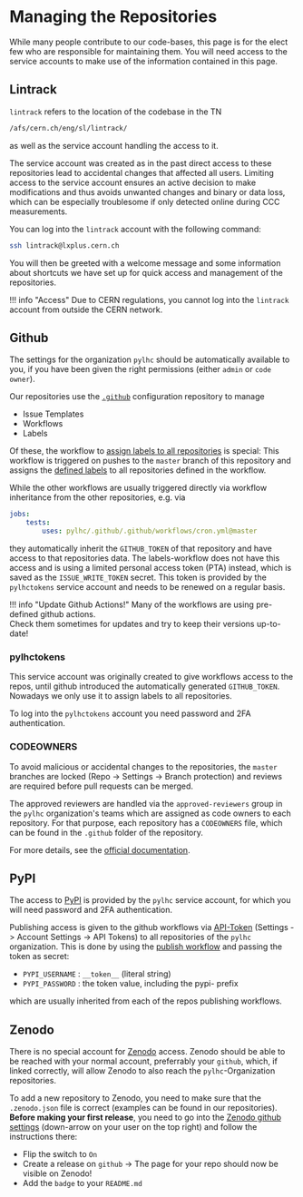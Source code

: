 # Managing the Repositories

While many people contribute to our code-bases, this page is for the elect few who are responsible for maintaining them.
You will need access to the service accounts to make use of the information contained in this page.

## Lintrack

`lintrack` refers to the location of the codebase in the TN

```bash
/afs/cern.ch/eng/sl/lintrack/
```

as well as the service account handling the access to it.

The service account was created as in the past direct access to these repositories lead to
accidental changes that affected all users.
Limiting access to the service account ensures an active decision to make modifications and thus avoids unwanted changes and binary or data loss,
which can be especially troublesome if only detected online during CCC measurements.

You can log into the `lintrack` account with the following command:

```bash
ssh lintrack@lxplus.cern.ch
```

You will then be greeted with a welcome message and some information about shortcuts we have set up for quick access and management of the repositories.

!!! info "Access"
    Due to CERN regulations, you cannot log into the `lintrack` account from outside the CERN network.

## Github

The settings for the organization `pylhc` should be automatically available to you, if you have been given the right permissions (either `admin` or `code owner`).

Our repositories use the [`.github`][pylhc_github] configuration repository to manage

- Issue Templates
- Workflows
- Labels

Of these, the workflow to [assign labels to all repositories][pylhc_labels_workflow] is special:
This workflow is triggered on pushes to the `master` branch of this repository and assigns
the [defined labels][pylhc_labels_json] to all repositories defined in the workflow.

While the other workflows are usually triggered directly via workflow inheritance from the other repositories, e.g. via

```yaml
jobs:
    tests:
        uses: pylhc/.github/.github/workflows/cron.yml@master
```

they automatically inherit the `GITHUB_TOKEN` of that repository and have access to that repositories data.
The labels-workflow does not have this access and is using a limited personal access token (PTA) instead,
which is saved as the `ISSUE_WRITE_TOKEN` secret.
This token is provided by the `pylhctokens` service account and needs to be renewed on a regular basis.

!!! info "Update Github Actions!"
    Many of the workflows are using pre-defined github actions.<br>
    Check them sometimes for updates and try to keep their versions up-to-date!

### pylhctokens

This service account was originally created to give workflows access to the repos, until github introduced the automatically generated `GITHUB_TOKEN`.
Nowadays we only use it to assign labels to all repositories.

To log into the `pylhctokens` account you need password and 2FA authentication.

### CODEOWNERS

To avoid malicious or accidental changes to the repositories, the `master` branches are locked (Repo -> Settings -> Branch protection)
and reviews are required before pull requests can be merged.

The approved reviewers are handled via the `approved-reviewers` group in the `pylhc` organization's teams
which are assigned as code owners to each repository.
For that purpose, each repository has a `CODEOWNERS` file, which can be found in the `.github` folder of the repository.

For more details, see the [official documentation][github_codeowners].

## PyPI

The access to [PyPI][pypi] is provided by the `pylhc` service account, for which you will need password and 2FA authentication.

Publishing access is given to the github workflows via [API-Token](https://pypi.org/help/#apitoken) (Settings -> Account Settings -> API Tokens) to all repositories of the `pylhc` organization.
This is done by using the [publish workflow][pylhc_publish] and passing the token as secret:

- `PYPI_USERNAME` : `__token__` (literal string)
- `PYPI_PASSWORD` : the token value, including the pypi- prefix

which are usually inherited from each of the repos publishing workflows.

## Zenodo

There is no special account for [Zenodo][zenodo] access.
Zenodo should be able to be reached with your normal account, preferrably your `github`,
which, if linked correctly, will allow Zenodo to also reach the `pylhc`-Organization repositories.

To add a new repository to Zenodo, you need to make sure that the `.zenodo.json` file is correct (examples can be found in our repositories).
**Before making your first release**, you need to go into the [Zenodo github settings][zenodo_github] (down-arrow on your user on the top right) and follow the instructions there:

- Flip the switch to `On`
- Create a release on `github` -> The page for your repo should now be visible on Zenodo!
- Add the `badge` to your `README.md`


[pypi]: https://pypi.org
[zenodo]: https://zenodo.org
[zenodo_github]: https://zenodo.org/account/settings/github/
[pylhc_github]: https://github.com/pylhc/.github
[pylhc_publish]: https://github.com/pylhc/.github/blob/master/.github/workflows/publish.yml
[pypi_apitoken]: https://pypi.org/help/#apitoken
[pylhc_labels_workflow]: https://github.com/pylhc/.github/blob/master/.github/workflows/assign_labels_to_all_repos.yml
[pylhc_labels_json]: https://github.com/pylhc/.github/blob/master/labels/labels.json
[github_codeowners]: https://docs.github.com/en/repositories/managing-your-repositorys-settings-and-features/customizing-your-repository/about-code-owners